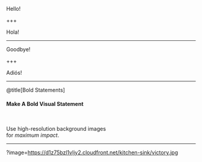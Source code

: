 Hello!

+++

Hola!

---

Goodbye!

+++

Adiós!

---
@title[Bold Statements]

#### Make A Bold Visual Statement

<br>

Use high-resolution background images   
for *maximum impact*.

---
?image=https://d1z75bzl1vljy2.cloudfront.net/kitchen-sink/victory.jpg